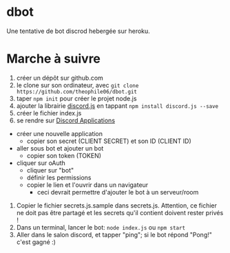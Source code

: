 # dbot
Une tentative de bot discrod hebergée sur heroku.

# Marche à suivre
1. créer un dépôt sur github.com
1. le clone sur son ordinateur, avec `git clone https://github.com/theophile06/dbot.git`
1. taper `npm init` pour créer le projet node.js
1. ajouter la librairie [discord.js](https://discord.js.org) en tappant `npm install discord.js --save`
1. créer le fichier index.js
1. se rendre sur [Discord Applications](https://discordapp.com/developers/applications)
  - créer une nouvelle application
    - copier son secret (CLIENT SECRET) et son ID (CLIENT ID)
  - aller sous bot et ajouter un bot
    - copier son token (TOKEN)
  - cliquer sur oAuth
    - cliquer sur "bot"
    - définir les permissions
    - copier le lien et l'ouvrir dans un navigateur
      - ceci devrait permettre d'ajouter le bot à un serveur/room
1. Copier le fichier secrets.js.sample dans secrets.js. Attention, ce fichier ne doit pas être partagé et les secrets qu'il contient doivent rester privés !
1. Dans un terminal, lancer le bot:
  `node index.js` ou `npm start`
1. Aller dans le salon discord, et tapper "ping"; si le bot répond "Pong!" c'est gagné :)